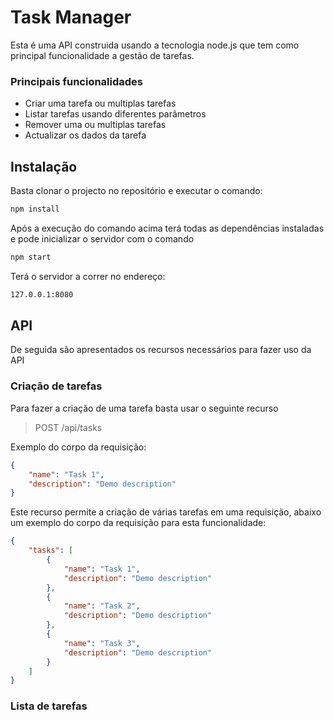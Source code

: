 # Task Manager

Esta é uma API construida usando a tecnologia node.js que tem como principal funcionalidade a gestão de tarefas.

### Principais funcionalidades
- Criar uma tarefa ou multiplas tarefas
- Listar tarefas usando diferentes parâmetros
- Remover uma ou multiplas tarefas
- Actualizar os dados da tarefa


## Instalação
Basta clonar o projecto no repositório e executar o comando:

```sh
npm install
```

Após a execução do comando acima terá todas as dependências instaladas e pode inicializar o servidor com o comando

```sh
npm start
```

Terá o servidor a correr no endereço:
```sh
127.0.0.1:8080
```


## API
De seguida são apresentados os recursos necessários para fazer uso da API

### Criação de tarefas
Para fazer a criação de uma tarefa basta usar o seguinte recurso
> POST
> /api/tasks

Exemplo do corpo da requisição:
```json
{
    "name": "Task 1",
    "description": "Demo description"
}
```

Este recurso permite a criação de várias tarefas em uma requisição, abaixo um exemplo do corpo da requisição para esta funcionalidade:

```json
{
    "tasks": [
        {
            "name": "Task 1",
            "description": "Demo description"
        },
        {
            "name": "Task 2",
            "description": "Demo description"
        },
        {
            "name": "Task 3",
            "description": "Demo description"
        }
    ]
}
```

### Lista de tarefas
